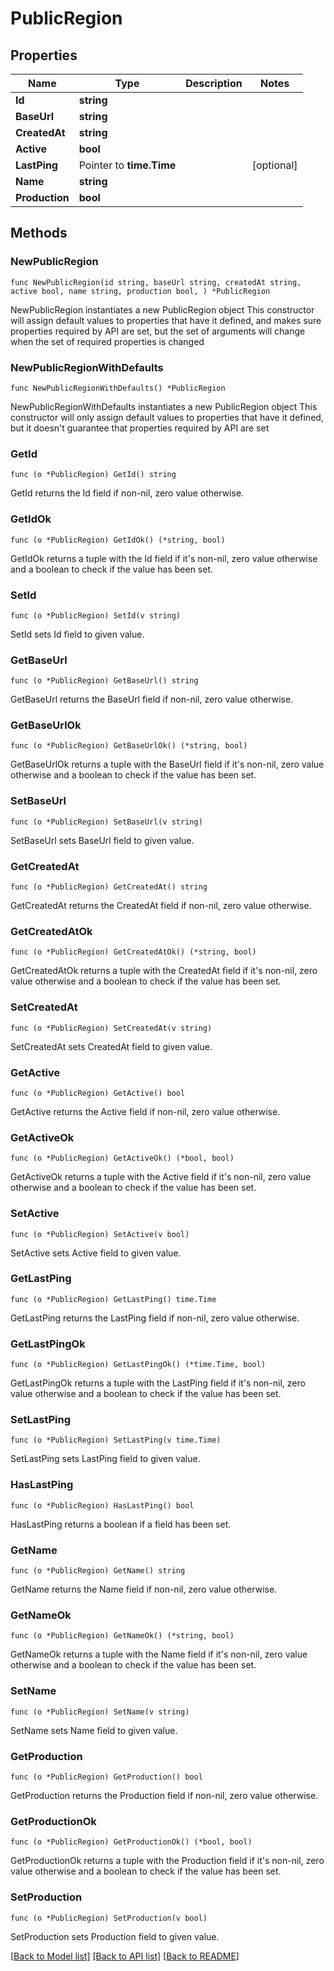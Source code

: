 # PublicRegion

## Properties

Name | Type | Description | Notes
------------ | ------------- | ------------- | -------------
**Id** | **string** |  |
**BaseUrl** | **string** |  |
**CreatedAt** | **string** |  |
**Active** | **bool** |  |
**LastPing** | Pointer to **time.Time** |  | [optional]
**Name** | **string** |  |
**Production** | **bool** |  |

## Methods

### NewPublicRegion

`func NewPublicRegion(id string, baseUrl string, createdAt string, active bool, name string, production bool, ) *PublicRegion`

NewPublicRegion instantiates a new PublicRegion object
This constructor will assign default values to properties that have it defined,
and makes sure properties required by API are set, but the set of arguments
will change when the set of required properties is changed

### NewPublicRegionWithDefaults

`func NewPublicRegionWithDefaults() *PublicRegion`

NewPublicRegionWithDefaults instantiates a new PublicRegion object
This constructor will only assign default values to properties that have it defined,
but it doesn't guarantee that properties required by API are set

### GetId

`func (o *PublicRegion) GetId() string`

GetId returns the Id field if non-nil, zero value otherwise.

### GetIdOk

`func (o *PublicRegion) GetIdOk() (*string, bool)`

GetIdOk returns a tuple with the Id field if it's non-nil, zero value otherwise
and a boolean to check if the value has been set.

### SetId

`func (o *PublicRegion) SetId(v string)`

SetId sets Id field to given value.


### GetBaseUrl

`func (o *PublicRegion) GetBaseUrl() string`

GetBaseUrl returns the BaseUrl field if non-nil, zero value otherwise.

### GetBaseUrlOk

`func (o *PublicRegion) GetBaseUrlOk() (*string, bool)`

GetBaseUrlOk returns a tuple with the BaseUrl field if it's non-nil, zero value otherwise
and a boolean to check if the value has been set.

### SetBaseUrl

`func (o *PublicRegion) SetBaseUrl(v string)`

SetBaseUrl sets BaseUrl field to given value.


### GetCreatedAt

`func (o *PublicRegion) GetCreatedAt() string`

GetCreatedAt returns the CreatedAt field if non-nil, zero value otherwise.

### GetCreatedAtOk

`func (o *PublicRegion) GetCreatedAtOk() (*string, bool)`

GetCreatedAtOk returns a tuple with the CreatedAt field if it's non-nil, zero value otherwise
and a boolean to check if the value has been set.

### SetCreatedAt

`func (o *PublicRegion) SetCreatedAt(v string)`

SetCreatedAt sets CreatedAt field to given value.


### GetActive

`func (o *PublicRegion) GetActive() bool`

GetActive returns the Active field if non-nil, zero value otherwise.

### GetActiveOk

`func (o *PublicRegion) GetActiveOk() (*bool, bool)`

GetActiveOk returns a tuple with the Active field if it's non-nil, zero value otherwise
and a boolean to check if the value has been set.

### SetActive

`func (o *PublicRegion) SetActive(v bool)`

SetActive sets Active field to given value.


### GetLastPing

`func (o *PublicRegion) GetLastPing() time.Time`

GetLastPing returns the LastPing field if non-nil, zero value otherwise.

### GetLastPingOk

`func (o *PublicRegion) GetLastPingOk() (*time.Time, bool)`

GetLastPingOk returns a tuple with the LastPing field if it's non-nil, zero value otherwise
and a boolean to check if the value has been set.

### SetLastPing

`func (o *PublicRegion) SetLastPing(v time.Time)`

SetLastPing sets LastPing field to given value.

### HasLastPing

`func (o *PublicRegion) HasLastPing() bool`

HasLastPing returns a boolean if a field has been set.

### GetName

`func (o *PublicRegion) GetName() string`

GetName returns the Name field if non-nil, zero value otherwise.

### GetNameOk

`func (o *PublicRegion) GetNameOk() (*string, bool)`

GetNameOk returns a tuple with the Name field if it's non-nil, zero value otherwise
and a boolean to check if the value has been set.

### SetName

`func (o *PublicRegion) SetName(v string)`

SetName sets Name field to given value.


### GetProduction

`func (o *PublicRegion) GetProduction() bool`

GetProduction returns the Production field if non-nil, zero value otherwise.

### GetProductionOk

`func (o *PublicRegion) GetProductionOk() (*bool, bool)`

GetProductionOk returns a tuple with the Production field if it's non-nil, zero value otherwise
and a boolean to check if the value has been set.

### SetProduction

`func (o *PublicRegion) SetProduction(v bool)`

SetProduction sets Production field to given value.



[[Back to Model list]](../README.md#documentation-for-models) [[Back to API list]](../README.md#documentation-for-api-endpoints) [[Back to README]](../README.md)
